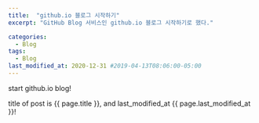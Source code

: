 ```yaml
---
title:  "github.io 블로그 시작하기"
excerpt: "GitHub Blog 서비스인 github.io 블로그 시작하기로 했다."

categories:
  - Blog
tags:
  - Blog
last_modified_at: 2020-12-31 #2019-04-13T08:06:00-05:00
---
```


start github.io blog!

title of post is  {{ page.title }},
and last_modified_at {{ page.last_modified_at }}!